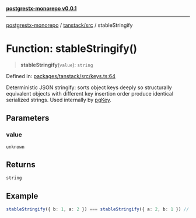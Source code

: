 [**postgrestx-monorepo v0.0.1**](../../../README.md)

---

[postgrestx-monorepo](../../../README.md) / [tanstack/src](../README.md) / stableStringify

# Function: stableStringify()

> **stableStringify**(`value`): `string`

Defined in: [packages/tanstack/src/keys.ts:64](https://github.com/samuelagm/postgrestx/blob/7b606dc406c6da40c0579c7268eb7cd998b69db8/packages/tanstack/src/keys.ts#L64)

Deterministic JSON stringify: sorts object keys deeply so structurally
equivalent objects with different key insertion order produce identical
serialized strings. Used internally by [pgKey](../variables/pgKey.md).

## Parameters

### value

`unknown`

## Returns

`string`

## Example

```ts
stableStringify({ b: 1, a: 2 }) === stableStringify({ a: 2, b: 1 }) // true
```
